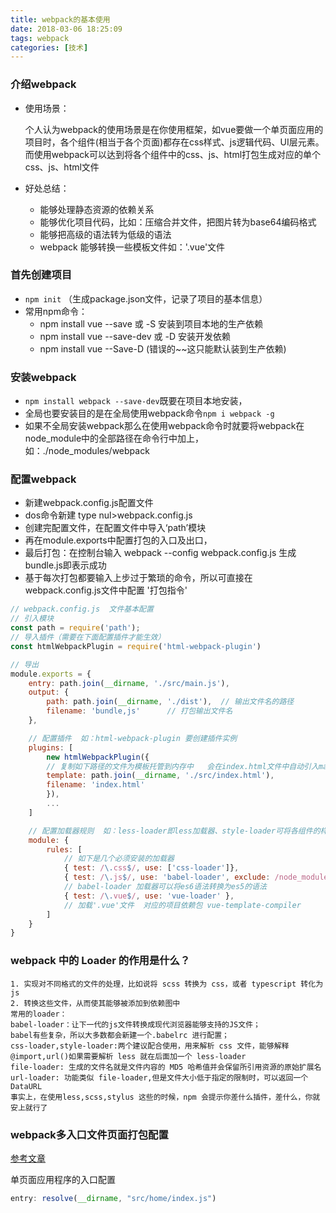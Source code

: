 ```yaml
---
title: webpack的基本使用
date: 2018-03-06 18:25:09
tags: webpack
categories: [技术]
---
```


### 介绍webpack

- 使用场景：

  个人认为webpack的使用场景是在你使用框架，如vue要做一个单页面应用的项目时，各个组件(相当于各个页面)都存在css样式、js逻辑代码、UI层元素。而使用webpack可以达到将各个组件中的css、js、html打包生成对应的单个css、js、html文件

- 好处总结：

  - 能够处理静态资源的依赖关系
  - 能够优化项目代码，比如：压缩合并文件，把图片转为base64编码格式
  - 能够把高级的语法转为低级的语法
  - webpack 能够转换一些模板文件如：'.vue'文件

### 首先创建项目

-  `npm init` （生成package.json文件，记录了项目的基本信息）
-  常用npm命令：
   - npm install vue --save 或 -S		安装到项目本地的生产依赖
   - npm install vue --save-dev 或 -D         安装开发依赖
   - npm install vue --Save-D                       (错误的~~这只能默认装到生产依赖)

### 安装webpack

-  `npm install webpack --save-dev`既要在项目本地安装，
-  全局也要安装目的是在全局使用webpack命令`npm i webpack -g`
-  如果不全局安装webpack那么在使用webpack命令时就要将webpack在node_module中的全部路径在命令行中加上，如：./node_modules/webpack

### 配置webpack

- 新建webpack.config.js配置文件      
- dos命令新建  type nul>webpack.config.js
- 创建完配置文件，在配置文件中导入‘path’模块 
- 再在module.exports中配置打包的入口及出口，
- 最后打包：在控制台输入 webpack  --config  webpack.config.js   生成bundle.js即表示成功
- 基于每次打包都要输入上步过于繁琐的命令，所以可直接在webpack.config.js文件中配置 '打包指令'

```javascript
// webpack.config.js  文件基本配置
// 引入模块
const path = require('path');
// 导入插件（需要在下面配置插件才能生效）
const htmlWebpackPlugin = require('html-webpack-plugin')

// 导出
module.exports = {
    entry: path.join(__dirname, './src/main.js'),
    output: {
        path: path.join(__dirname, './dist'),  // 输出文件名的路径
        filename: 'bundle,js'      // 打包输出文件名
    },

    // 配置插件  如：html-webpack-plugin 要创建插件实例
    plugins: [
        new htmlWebpackPlugin({
        // 复制如下路径的文件为模板托管到内存中   会在index.html文件中自动引入main.js
        template: path.join(__dirname, './src/index.html'),
        filename: 'index.html'
        }),
        ...
    ]

    // 配置加载器规则  如：less-loader即less加载器、style-loader可将各组件的样式加载到页面上
    module: {
        rules: [
            // 如下是几个必须安装的加载器
            { test: /\.css$/, use: ['css-loader']},
            { test: /\.js$/, use: 'babel-loader', exclude: /node_modules/ },
            // babel-loader 加载器可以将es6语法转换为es5的语法
            { test: /\.vue$/, use: 'vue-loader' },
            // 加载'.vue'文件  对应的项目依赖包 vue-template-compiler
        ]
    }
}
```

### webpack 中的 Loader 的作用是什么？

```
1. 实现对不同格式的文件的处理，比如说将 scss 转换为 css，或者 typescript 转化为 js
2. 转换这些文件，从而使其能够被添加到依赖图中
常用的loader：
babel-loader：让下一代的js文件转换成现代浏览器能够支持的JS文件；
babel有些复杂，所以大多数都会新建一个.babelrc 进行配置；
css-loader,style-loader:两个建议配合使用，用来解析 css 文件，能够解释@import,url()如果需要解析 less 就在后面加一个 less-loader
file-loader: 生成的文件名就是文件内容的 MD5 哈希值并会保留所引用资源的原始扩展名
url-loader: 功能类似 file-loader,但是文件大小低于指定的限制时，可以返回一个 DataURL 
事实上，在使用less,scss,stylus 这些的时候，npm 会提示你差什么插件，差什么，你就安上就行了

```

### webpack多入口文件页面打包配置

[参考文章](https://juejin.im/post/5a534cb9f265da3e4674ebeb)

单页面应用程序的入口配置

~~~javascript
entry: resolve(__dirname, "src/home/index.js")
~~~

